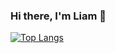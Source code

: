 ### Hi there, I'm Liam 👋


[![Top Langs](https://github-readme-stats.vercel.app/api/top-langs/?username=lgfoltz)](https://github.com/anuraghazra/github-readme-stats)


<!--
**lgfoltz/lgfoltz** is a ✨ _special_ ✨ repository because its `README.md` (this file) appears on your GitHub profile.

Here are some ideas to get you started:

- 🔭 I’m currently working on ...
- 🌱 I’m currently learning ...
- 👯 I’m looking to collaborate on ...
- 🤔 I’m looking for help with ...
- 💬 Ask me about ...
- 📫 How to reach me: ...
- 😄 Pronouns: ...
- ⚡ Fun fact: ...
-->
